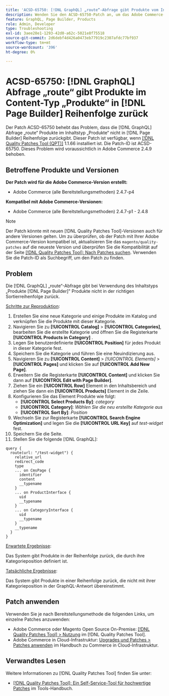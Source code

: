 ```yaml
---
title: 'ACSD-65750: [!DNL GraphQL] „route“-Abfrage gibt Produkte vom Inhaltstyp „in-products [!DNL Page Builder]  nicht in der richtigen Reihenfolge zurück'
description: Wenden Sie den ACSD-65750-Patch an, um das Adobe Commerce-Problem zu beheben, bei dem die GraphQL-Routenabfrage Produkte zurückgibt, die nicht im Produktinhaltstyp  [!DNL Page Builder]  sind.
feature: GraphQL, Page Builder, Products
role: Admin, Developer
type: Troubleshooting
exl-id: 3aee28e1-1293-42d0-a62c-5021e8f75518
source-git-commit: 2d6debf4d426a0473eb77919c2307afdc77bf937
workflow-type: tm+mt
source-wordcount: '396'
ht-degree: 0%

---
```


# ACSD-65750: [!DNL GraphQL] Abfrage „route“ gibt Produkte im Content-Typ „Produkte“ in [!DNL Page Builder] Reihenfolge zurück

Der Patch ACSD-65750 behebt das Problem, dass die [!DNL GraphQL] Abfrage „route“ Produkte im Inhaltstyp „Produkte“ nicht in [!DNL Page Builder] Reihenfolge zurückgibt. Dieser Patch ist verfügbar, wenn [[!DNL Quality Patches Tool (QPT)]](/help/tools/quality-patches-tool/quality-patches-tool-to-self-serve-quality-patches.md) 1.1.66 installiert ist. Die Patch-ID ist ACSD-65750. Dieses Problem wird voraussichtlich in Adobe Commerce 2.4.9 behoben.

## Betroffene Produkte und Versionen

**Der Patch wird für die Adobe Commerce-Version erstellt:**

* Adobe Commerce (alle Bereitstellungsmethoden) 2.4.7-p4

**Kompatibel mit Adobe Commerce-Versionen:**

* Adobe Commerce (alle Bereitstellungsmethoden) 2.4.7-p1 - 2.4.8

>[!NOTE]
>
>Der Patch könnte mit neuen [!DNL Quality Patches Tool]-Versionen auch für andere Versionen gelten. Um zu überprüfen, ob der Patch mit Ihrer Adobe Commerce-Version kompatibel ist, aktualisieren Sie das `magento/quality-patches` auf die neueste Version und überprüfen Sie die Kompatibilität auf der Seite [[!DNL Quality Patches Tool]: Nach Patches suchen](https://experienceleague.adobe.com/tools/commerce-quality-patches/index.html). Verwenden Sie die Patch-ID als Suchbegriff, um den Patch zu finden.

## Problem

Die [!DNL GraphQL] „route“-Abfrage gibt bei Verwendung des Inhaltstyps „Produkte [!DNL Page Builder]&quot; Produkte nicht in der richtigen Sortierreihenfolge zurück.

<u>Schritte zur Reproduktion</u>:

1. Erstellen Sie eine neue Kategorie und einige Produkte im Katalog und verknüpfen Sie die Produkte mit dieser Kategorie.
1. Navigieren Sie zu **[!UICONTROL Catalog]** > **[!UICONTROL Categories]**, bearbeiten Sie die erstellte Kategorie und öffnen Sie die Registerkarte **[!UICONTROL Products in Category]** .
1. Legen Sie benutzerdefinierte **[!UICONTROL Position]** für jedes Produkt in dieser Kategorie fest.
1. Speichern Sie die Kategorie und führen Sie eine Neuindizierung aus.
1. Navigieren Sie zu **[!UICONTROL Content]** > *[!UICONTROL Elements]* > **[!UICONTROL Pages]** und klicken Sie auf **[!UICONTROL Add New Page]**.
1. Erweitern Sie die Registerkarte **[!UICONTROL Content]** und klicken Sie dann auf **[!UICONTROL Edit with Page Builder]**.
1. Ziehen Sie ein **[!UICONTROL Row]** Element in den Inhaltsbereich und ziehen Sie dann ein **[!UICONTROL Products]** Element in die Zeile.
1. Konfigurieren Sie das Element Produkte wie folgt:
   * **[!UICONTROL Select Products By]**: *category*
   * **[!UICONTROL Category]**: *Wählen Sie die neu erstellte Kategorie aus*
   * **[!UICONTROL Sort By]**: *Position*
1. Wechseln Sie zur Registerkarte **[!UICONTROL Search Engine Optimization]** und legen Sie die **[!UICONTROL URL Key]** auf *test-widget* fest.
1. Speichern Sie die Seite.
1. Stellen Sie die folgende [!DNL GraphQL]:

```
query {
  route(url: "/test-widget") {
    relative_url
    redirect_code
    type
    ... on CmsPage {
      identifier
      content
      __typename
    }
    ... on ProductInterface {
      uid
      __typename
    }
    ... on CategoryInterface {
      uid
      __typename
    }
    __typename
  }
}
```

<u>Erwartete Ergebnisse</u>:

Das System gibt Produkte in der Reihenfolge zurück, die durch ihre Kategorieposition definiert ist.

<u>Tatsächliche Ergebnisse</u>:

Das System gibt Produkte in einer Reihenfolge zurück, die nicht mit ihrer Kategorieposition in der GraphQL-Antwort übereinstimmt.

## Patch anwenden

Verwenden Sie je nach Bereitstellungsmethode die folgenden Links, um einzelne Patches anzuwenden:

* Adobe Commerce oder Magento Open Source On-Premise: [[!DNL Quality Patches Tool] > Nutzung](/help/tools/quality-patches-tool/usage.md) im [!DNL Quality Patches Tool].
* Adobe Commerce in Cloud-Infrastruktur: [Upgrades und Patches > Patches anwenden](https://experienceleague.adobe.com/docs/commerce-cloud-service/user-guide/develop/upgrade/apply-patches.html) im Handbuch zu Commerce in Cloud-Infrastruktur.

## Verwandtes Lesen

Weitere Informationen zu [!DNL Quality Patches Tool] finden Sie unter:

* [[!DNL Quality Patches Tool]: Ein Self-Service-Tool für hochwertige Patches](/help/tools/quality-patches-tool/quality-patches-tool-to-self-serve-quality-patches.md) im Tools-Handbuch.

